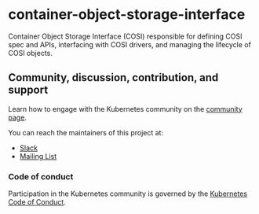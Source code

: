 # container-object-storage-interface 

Container Object Storage Interface (COSI) responsible for defining COSI spec and APIs, interfacing with COSI drivers, and managing the lifecycle of COSI objects.

## Community, discussion, contribution, and support

Learn how to engage with the Kubernetes community on the [community page](http://kubernetes.io/community/).

You can reach the maintainers of this project at:

- [Slack](https://kubernetes.slack.com/messages/sig-storage)
- [Mailing List](https://groups.google.com/a/kubernetes.io/g/sig-storage)

### Code of conduct

Participation in the Kubernetes community is governed by the [Kubernetes Code of Conduct](code-of-conduct.md).
